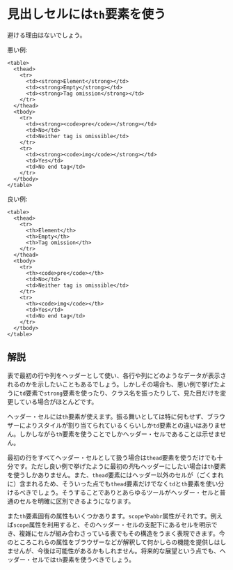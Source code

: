 # 見出しセルには`th`要素を使う

避ける理由はないでしょう。

悪い例:

    <table>
      <thead>
        <tr>
          <td><strong>Element</strong></td>
          <td><strong>Empty</strong></td>
          <td><strong>Tag omission</strong></td>
        </tr>
      </thead>
      <tbody>
        <tr>
          <td><strong><code>pre</code></strong></td>
          <td>No</td>
          <td>Neither tag is omissible</td>
        </tr>
        <tr>
          <td><strong><code>img</code></strong></td>
          <td>Yes</td>
          <td>No end tag</td>
        </tr>
      </tbody>
    </table>

良い例:

    <table>
      <thead>
        <tr>
          <th>Element</th>
          <th>Empty</th>
          <th>Tag omission</th>
        </tr>
      </thead>
      <tbody>
        <tr>
          <th><code>pre</code></th>
          <td>No</td>
          <td>Neither tag is omissible</td>
        </tr>
        <tr>
          <th><code>img</code></th>
          <td>Yes</td>
          <td>No end tag</td>
        </tr>
      </tbody>
    </table>


## 解説

表で最初の行や列をヘッダーとして使い、各行や列にどのようなデータが表示されるのかを示したいこともあるでしょう。しかしその場合も、悪い例で挙げたように`td`要素で`strong`要素を使ったり、クラス名を振ったりして、見た目だけを変更している場合がほとんどです。

ヘッダー・セルには`th`要素が使えます。振る舞いとしては特に何もせず、ブラウザーによりスタイルが割り当てられているくらいしか`td`要素との違いはありません。しかしながら`th`要素を使うことでしかヘッダー・セルであることは示せません。

最初の行をすべてヘッダー・セルとして扱う場合は`thead`要素を使うだけでも十分です。ただし良い例で挙げたように最初の*列*もヘッダーにしたい場合は`th`要素を使うしかありません。また、`thead`要素にはヘッダー以外のセルが（ごくまれに）含まれるため、そういった点でも`thead`要素だけでなく`td`と`th`要素を使い分けるべきでしょう。そうすることでありとあらゆるツールがヘッダー・セルと普通のセルを明確に区別できるようになります。

また`th`要素固有の属性もいくつかあります。`scope`や`abbr`属性がそれです。例えば`scope`属性を利用すると、そのヘッダー・セルの支配下にあるセルを明示でき、複雑にセルが組み合わさっている表でもその構造をうまく表現できます。今のところこれらの属性をブラウザーなどが解釈して何かしらの機能を提供しはしませんが、今後は可能性があるかもしれません。将来的な展望という点でも、ヘッダー・セルでは`th`要素を使うべきでしょう。
